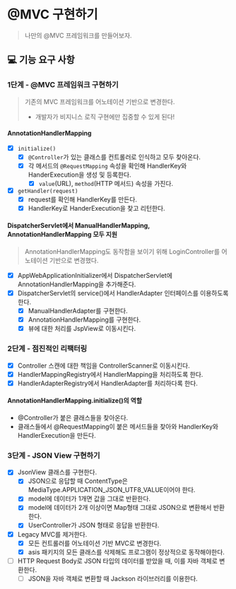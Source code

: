 # @MVC 구현하기
> 나만의 @MVC 프레임워크를 만들어보자.

## 💻 기능 요구 사항

### 1단계 - @MVC 프레임워크 구현하기
> 기존의 MVC 프레임워크를 어노테이션 기반으로 변경한다.  
> - 개발자가 비지니스 로직 구현에만 집중할 수 있게 된다!

#### AnnotationHandlerMapping
- [X] `initialize()`
  - [X] `@Controller`가 있는 클래스를 컨트롤러로 인식하고 모두 찾아온다.
  - [X] 각 메서드의 `@RequestMapping` 속성을 확인해 HandlerKey와 HanderExecution을 생성 및 등록한다.
    - [X] `value`(URL), `method`(HTTP 메서드) 속성을 가진다. 
- [X] `getHandler(request)`
  - [X] request를 확인해 HandlerKey를 만든다.
  - [X] HandlerKey로 HanderExecution을 찾고 리턴한다.

#### DispatcherServlet에서 ManualHandlerMapping, AnnotationHandlerMapping 모두 지원
> AnnotationHandlerMapping도 동작함을 보이기 위해 LoginController를 어노테이션 기반으로 변경했다.
- [X] AppWebApplicationInitializer에서 DispatcherServlet에 AnnotationHandlerMapping을 추가해준다.
- [X] DispatcherServlet의 service()에서 HandlerAdapter 인터페이스를 이용하도록 한다. 
  - [X] ManualHandlerAdapter를 구현한다.
  - [X] AnnotationHandlerMapping를 구현한다.
  - [X] 뷰에 대한 처리를 JspView로 이동시킨다. 

### 2단계 - 점진적인 리팩터링
- [X] Controller 스캔에 대한 책임을 ControllerScanner로 이동시킨다.
- [X] HandlerMappingRegistry에서 HandlerMapping을 처리하도록 한다.
- [X] HandlerAdapterRegistry에서 HandlerAdapter를 처리하다록 한다.

#### AnnotationHandlerMapping.initialize()의 역할
- @Controller가 붙은 클래스들을 찾아온다.
- 클래스들에서 @RequestMapping이 붙은 메서드들을 찾아와 HandlerKey와 HandlerExecution을 만든다.

### 3단계 - JSON View 구현하기
- [X] JsonView 클래스를 구현한다.
  - [X] JSON으로 응답할 때 ContentType은 MediaType.APPLICATION_JSON_UTF8_VALUE이어야 한다.
  - [X] model에 데이터가 1개면 값을 그대로 반환한다.
  - [X] model에 데이터가 2개 이상이면 Map형태 그대로 JSON으로 변환해서 반환한다. 
  - [X] UserController가 JSON 형태로 응답을 반환한다.
- [X] Legacy MVC를 제거한다.
  - [X] 모든 컨트롤러를 어노테이션 기반 MVC로 변경한다.
  - [X] asis 패키지의 모든 클래스를 삭제해도 프로그램이 정상적으로 동작해야한다.
- [ ] HTTP Request Body로 JSON 타입의 데이터를 받았을 때, 이를 자바 객체로 변환한다.
  - [ ] JSON을 자바 객체로 변환할 때 Jackson 라이브러리를 이용한다.
